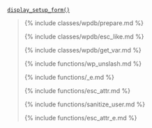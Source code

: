 <p><code><a href="https://developer.wordpress.org/reference/functions/display_setup_form/">display_setup_form()</a></code></p>

<blockquote>

{% include classes/wpdb/prepare.md %}

{% include classes/wpdb/esc_like.md %}

{% include classes/wpdb/get_var.md %}

{% include functions/wp_unslash.md %}

{% include functions/_e.md %}

{% include functions/esc_attr.md %}

{% include functions/sanitize_user.md %}

{% include functions/esc_attr_e.md %}

</blockquote>
